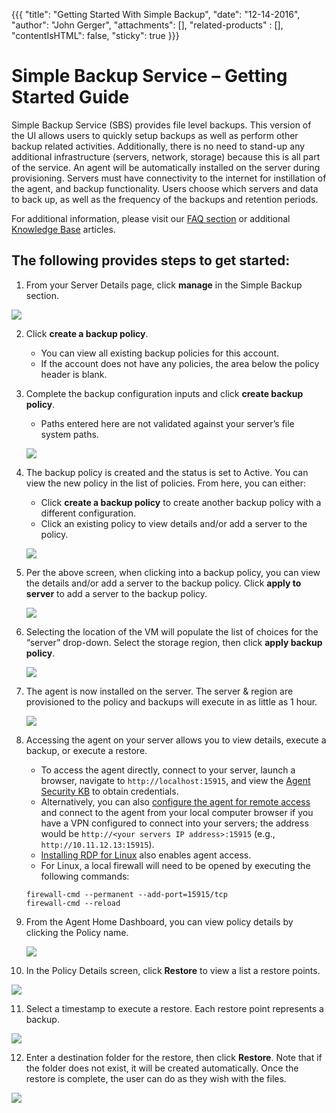 {{{
  "title": "Getting Started With Simple Backup",
  "date": "12-14-2016",
  "author": "John Gerger",
  "attachments": [],
  "related-products" : [],
  "contentIsHTML": false,
  "sticky": true
}}}

Simple Backup Service – Getting Started Guide
=============================================================

Simple Backup Service (SBS) provides file level backups. This version of the UI allows users to quickly setup backups as well as perform other backup related activities. Additionally, there is no need to stand-up any additional infrastructure (servers, network, storage) because this is all part of the service. An agent will be automatically installed on the server during provisioning. Servers must have connectivity to the internet for instillation of the agent, and backup functionality. Users choose which servers and data to back up, as well as the frequency of the backups and retention periods.

For additional information, please visit our [FAQ section](./simple-backup-service-faqs.md) or additional [Knowledge Base](//www.ctl.io/knowledge-base/backup/#1) articles.

The following provides steps to get started:
--------------------------------------------

1. From your Server Details page, click **manage** in the Simple Backup section.

  ![](../images/backup/getting-started/image1.png)

2. Click **create a backup policy**.
   * You can view all existing backup policies for this account.
   * If the account does not have any policies, the area below the policy header is blank.

3. Complete the backup configuration inputs and click **create backup policy**.
   * Paths entered here are not validated against your server’s file system paths.

   ![](../images/backup/getting-started/image2.png)

4. The backup policy is created and the status is set to Active. You can view the new policy in the list of policies. From here, you can either:
   * Click **create a backup policy** to create another backup policy with a different configuration.
   * Click an existing policy to view details and/or add a server to the policy.

   ![](../images/backup/getting-started/image3.png)

5. Per the above screen, when clicking into a backup policy, you can view the details and/or add a server to the backup policy. Click **apply to server** to add a server to the backup policy.

   ![](../images/backup/getting-started/image4.png)

6. Selecting the location of the VM will populate the list of choices for the “server” drop-down. Select the storage region, then click **apply backup policy**.

   ![](../images/backup/getting-started/image5.png)

7. The agent is now installed on the server. The server & region are provisioned to the policy and backups will execute in as little as 1 hour.

   ![](../images/backup/getting-started/image6.png)

8. Accessing the agent on your server allows you to view details, execute a backup, or execute a restore.
   * To access the agent directly, connect to your server, launch a browser, navigate to `http://localhost:15915`, and view the [Agent Security KB](./sbs-agent-security.md) to obtain credentials.
   * Alternatively, you can also [configure the agent for remote access](./sbs-agent-security.md) and connect to the agent from your local computer browser if you have a VPN configured to connect into your servers; the address would be `http://<your servers IP address>:15915` (e.g., `http://10.11.12.13:15915`).
   * [Installing RDP for Linux](./linux-rdp.md) also enables agent access.
   * For Linux, a local firewall will need to be opened by executing the following commands:

   ```
   firewall-cmd --permanent --add-port=15915/tcp
   firewall-cmd --reload
   ```

9. From the Agent Home Dashboard, you can view policy details by clicking the Policy name.

   ![](../images/backup/getting-started/image8.png)

10. In the Policy Details screen, click **Restore** to view a list a restore points.

   ![](../images/backup/getting-started/image9.png)

11. Select a timestamp to execute a restore. Each restore point represents a backup.

   ![](../images/backup/getting-started/image10.png)

12. Enter a destination folder for the restore, then click **Restore**. Note that if the folder does not exist, it will be created automatically. Once the restore is complete, the user can do as they wish with the files.

   ![](../images/backup/getting-started/image11.png)

